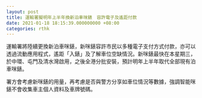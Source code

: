 ```yaml
---
layout: post
title: 運輸署擬明年上半年換新泊車咪錶　容許電子及遙距付款
date: 2021-01-18 18:15:39.000000000 +08:00
categories: rthk
---
```


運輸署將陸續更換新泊車咪錶，新咪錶容許市民以多種電子支付方式付款，亦可以透過流動應用程式，遙距「入錶」及了解車位空缺情況。新咪錶最快在本星期三，於中環、屯門及清水灣啟用，之後全港分批安裝，預計明年上半年取代全部現有泊車咪錶。

署方會考慮新咪錶的用量，再考慮是否與警方分享如車位情況等數據，強調智能咪錶不會收集車主個人資料及車牌號碼。
